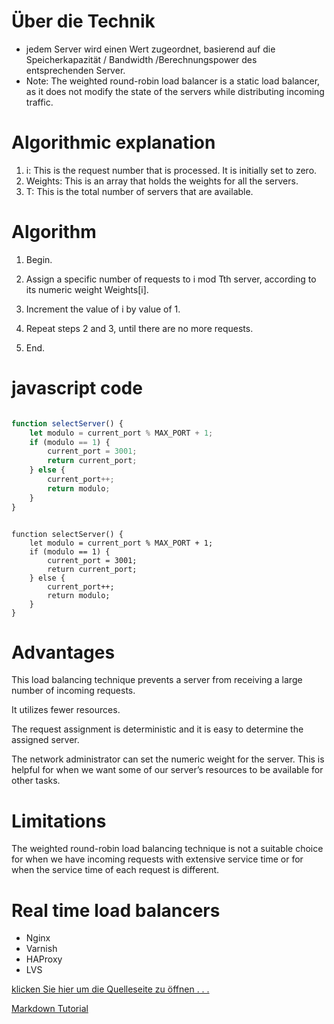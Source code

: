 # Über die Technik
 - jedem Server wird einen Wert zugeordnet, basierend auf die Speicherkapazität / Bandwidth /Berechnungspower 
 des entsprechenden Server.
 - Note: The weighted round-robin load balancer is a static load balancer,
  as it does not modify the state of the servers while distributing incoming traffic.

# Algorithmic explanation
1. i: This is the request number that is processed. It is initially set to zero.
2. Weights: This is an array that holds the weights for all the servers.
3. T: This is the total number of servers that are available.

# Algorithm
1. Begin.

2. Assign a specific number of requests to i mod Tth server, according to its numeric weight Weights[i].

3. Increment the value of i by value of 1.

4. Repeat steps 2 and 3, until there are no more requests.

5. End.

# javascript code

```javascript 

function selectServer() {
    let modulo = current_port % MAX_PORT + 1;
    if (modulo == 1) {
        current_port = 3001;
        return current_port;
    } else {
        current_port++;
        return modulo;
    }
}

```


``` 

function selectServer() {
    let modulo = current_port % MAX_PORT + 1;
    if (modulo == 1) {
        current_port = 3001;
        return current_port;
    } else {
        current_port++;
        return modulo;
    }
}

```


# Advantages
This load balancing technique prevents a server from receiving a large number of incoming requests.

It utilizes fewer resources.

The request assignment is deterministic and it is easy to determine the assigned server.

The network administrator can set the numeric weight for the server. This is helpful for when we want some of our server’s resources to be available for other tasks.

# Limitations
The weighted round-robin load balancing technique is not a suitable choice for when we have incoming requests with extensive service time or for when the service time of each request is different.

# Real time load balancers
- Nginx
- Varnish
- HAProxy
- LVS

[klicken Sie hier um die Quelleseite zu öffnen . . .](https://www.educative.io/answers/what-is-the-weighted-round-robin-load-balancing-technique)


[Markdown Tutorial](https://www.youtube.com/watch?v=HUBNt18RFbo&ab_channel=TraversyMedia "Media Traversy")